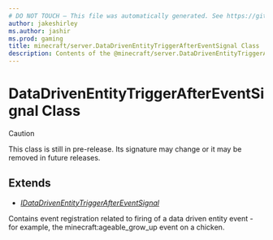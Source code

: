 ```yaml
---
# DO NOT TOUCH — This file was automatically generated. See https://github.com/mojang/minecraftapidocsgenerator to modify descriptions, examples, etc.
author: jakeshirley
ms.author: jashir
ms.prod: gaming
title: minecraft/server.DataDrivenEntityTriggerAfterEventSignal Class
description: Contents of the @minecraft/server.DataDrivenEntityTriggerAfterEventSignal class.
---
```

# DataDrivenEntityTriggerAfterEventSignal Class

> [!CAUTION]
> This class is still in pre-release.  Its signature may change or it may be removed in future releases.

## Extends
- [*IDataDrivenEntityTriggerAfterEventSignal*](IDataDrivenEntityTriggerAfterEventSignal.md)

Contains event registration related to firing of a data driven entity event - for example, the minecraft:ageable_grow_up event on a chicken.
